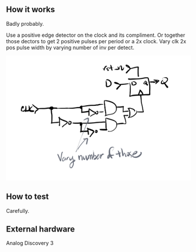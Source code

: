 <!---

This file is used to generate your project datasheet. Please fill in the information below and delete any unused
sections.

You can also include images in this folder and reference them in the markdown. Each image must be less than
512 kb in size, and the combined size of all images must be less than 1 MB.
-->

## How it works

Badly probably.

Use a positive edge detector on the clock and its compliment.  Or together those dectors to get 2 positive pulses per period or a 2x clock.  Vary clk 2x pos pulse width by varying number of inv per detect. 

![Concept Diagram](https://github.com/ericsmi/tt08-ddr-throughput-test/blob/main/docs/clk2x.png?raw=true)

## How to test

Carefully.

## External hardware

Analog Discovery 3

